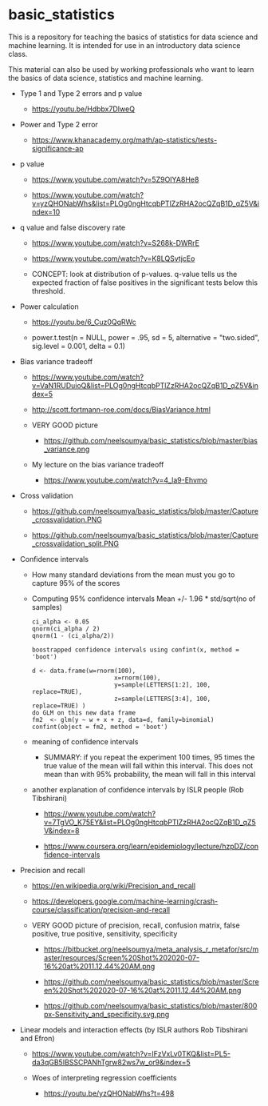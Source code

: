 # basic_statistics

This is a repository for teaching the basics of statistics for data science and machine learning. It is intended for use in an introductory data science class. 

This material can also be used by working professionals who want to learn the basics of data science, statistics and machine learning.


* Type 1 and Type 2 errors and p value

    * https://youtu.be/Hdbbx7DIweQ
    
* Power and Type 2 error

    * https://www.khanacademy.org/math/ap-statistics/tests-significance-ap
    
* p value

    * https://www.youtube.com/watch?v=5Z9OIYA8He8
    
    * https://www.youtube.com/watch?v=yzQHONabWhs&list=PLOg0ngHtcqbPTlZzRHA2ocQZqB1D_qZ5V&index=10
    
    
* q value and false discovery rate

    * https://www.youtube.com/watch?v=S268k-DWRrE
    
    * https://www.youtube.com/watch?v=K8LQSvtjcEo
    
    * CONCEPT: look at distribution of p-values. q-value tells us the expected fraction of false positives in the significant tests below this threshold.
    
    
* Power calculation    
    
    * https://youtu.be/6_Cuz0QqRWc
    
    * power.t.test(n = NULL, power = .95, sd = 5, alternative = "two.sided", sig.level = 0.001, delta = 0.1)
    
  

* Bias variance tradeoff

    * https://www.youtube.com/watch?v=VaN1RUDuioQ&list=PLOg0ngHtcqbPTlZzRHA2ocQZqB1D_qZ5V&index=5
    
    * http://scott.fortmann-roe.com/docs/BiasVariance.html
    
    * VERY GOOD picture
    
        * https://github.com/neelsoumya/basic_statistics/blob/master/bias_variance.png
        
    * My lecture on the bias variance tradeoff
    
        * https://www.youtube.com/watch?v=4_la9-Ehvmo 
    
    
* Cross validation

   * https://github.com/neelsoumya/basic_statistics/blob/master/Capture_crossvalidation.PNG

   * https://github.com/neelsoumya/basic_statistics/blob/master/Capture_crossvalidation_split.PNG
   
   
    
    
* Confidence intervals

   * How many standard deviations from the mean must you go to capture 95% of the scores

   * Computing 95% confidence intervals Mean +/- 1.96 * std/sqrt(no of samples)

         
         ci_alpha <- 0.05
         qnorm(ci_alpha / 2)
         qnorm(1 - (ci_alpha/2))
         
         boostrapped confidence intervals using confint(x, method = 'boot')
         
         d <- data.frame(w=rnorm(100),
                                x=rnorm(100),
                                y=sample(LETTERS[1:2], 100, replace=TRUE),
                                z=sample(LETTERS[3:4], 100, replace=TRUE) )
         do GLM on this new data frame
         fm2  <- glm(y ~ w + x + z, data=d, family=binomial)
         confint(object = fm2, method = 'boot')
         
         
   * meaning of confidence intervals

      * SUMMARY: if you repeat the experiment 100 times, 95 times the true value of the mean will fall within this interval.
            This does not mean than with 95% probability, the mean will fall in this interval

   * another explanation of confidence intervals by ISLR people (Rob Tibshirani)
    
      * https://www.youtube.com/watch?v=7TgVO_K75EY&list=PLOg0ngHtcqbPTlZzRHA2ocQZqB1D_qZ5V&index=8
      
      * https://www.coursera.org/learn/epidemiology/lecture/hzpDZ/confidence-intervals
    
    
 
* Precision and recall

   * https://en.wikipedia.org/wiki/Precision_and_recall
   
   * https://developers.google.com/machine-learning/crash-course/classification/precision-and-recall
   
   * VERY GOOD picture of precision, recall, confusion matrix, false positive, true positive, sensitivity, specificity 
   
      * https://bitbucket.org/neelsoumya/meta_analysis_r_metafor/src/master/resources/Screen%20Shot%202020-07-16%20at%2011.12.44%20AM.png
      
      * https://github.com/neelsoumya/basic_statistics/blob/master/Screen%20Shot%202020-07-16%20at%2011.12.44%20AM.png
      
      * https://github.com/neelsoumya/basic_statistics/blob/master/800px-Sensitivity_and_specificity.svg.png



* Linear models and interaction effects (by ISLR authors Rob Tibshirani and Efron)

    * https://www.youtube.com/watch?v=IFzVxLv0TKQ&list=PL5-da3qGB5IBSSCPANhTgrw82ws7w_or9&index=5

    * Woes of interpreting regression coefficients
    
         * https://youtu.be/yzQHONabWhs?t=498






